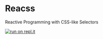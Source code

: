 # Reacss

Reactive Programming with CSS-like Selectors

[![run on repl.it](https://repl.it/badge/github/Reacss/Reacss-replit)](https://repl.it/github/Reacss/Reacss-replit)